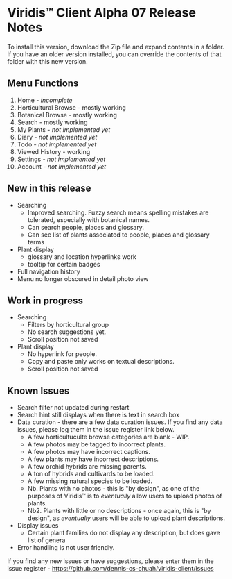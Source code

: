 # Viridis™ Client Alpha 07 Release Notes

To install this version, download the Zip file and expand contents in a folder. 
If you have an older version installed, you can override the contents of that folder with this new version.

Menu Functions
--------------
1. Home - _incomplete_
2. Horticultural Browse - mostly working
3. Botanical Browse - mostly working
4. Search - mostly working
5. My Plants - _not implemented yet_
6. Diary - _not implemented yet_
7. Todo - _not implemented yet_
8. Viewed History - working
9. Settings - _not implemented yet_
10. Account - _not implemented yet_

New in this release
-------------------
- Searching
  - Improved searching. Fuzzy search means spelling mistakes are tolerated, especially with botanical names.
  - Can search people, places and glossary.
  - Can see list of plants associated to people, places and glossary terms
- Plant display
  - glossary and location hyperlinks work
  - tooltip for certain badges
- Full navigation history
- Menu no longer obscured in detail photo view

Work in progress
----------------
- Searching 
  - Filters by horticultural group
  - No search suggestions yet.
  - Scroll position not saved
- Plant display 
  - No hyperlink for people.
  - Copy and paste only works on textual descriptions.
  - Scroll position not saved

Known Issues
------------
- Search filter not updated during restart
- Search hint still displays when there is text in search box
- Data curation - there are a few data curation issues. If you find any data issues, please log them in the issue register link below.
  - A few horticultuculte browse categories are blank - WIP.
  - A few photos may be tagged to incorrect plants. 
  - A few photos may have incorrect captions.
  - A few plants may have incorrect descriptions.
  - A few orchid hybrids are missing parents.
  - A ton of hybrids and cultivards to be loaded.
  - A few missing natural species to be loaded.
  - Nb. Plants with no photos - this is "by design", as one of the purposes of Viridis™ is to _eventually_ allow users to upload photos of plants.
  - Nb2. Plants with little or no descriptions - once again, this is "by design", as _eventually_ users will be able to upload plant descriptions.
- Display issues
  - Certain plant families do not display any description, but does gave list of genera
- Error handling is not user friendly. 

If you find any new issues or have suggestions, please enter them in the issue register - https://github.com/dennis-cs-chuah/viridis-client/issues
